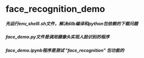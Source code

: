 # face_recognition_demo

##### 先运行env_shelll.sh文件，解决dilb编译和python包依赖的下载问题

##### face_demo.py文件是调用摄像头实现人脸识别的程序

##### face_demo.ipynb程序是测试 "face_recognition" 包功能的
